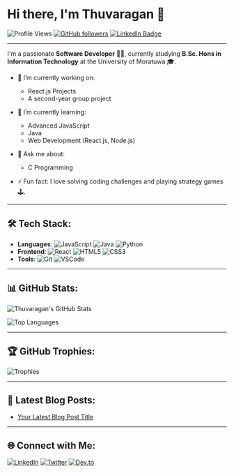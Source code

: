 # Hi there, I'm Thuvaragan 👋

![Profile Views](https://komarev.com/ghpvc/?username=your-username&color=blueviolet&style=flat-square) 
[![GitHub followers](https://img.shields.io/github/followers/your-username?label=Follow&style=social)](https://github.com/your-username)
[![LinkedIn Badge](https://img.shields.io/badge/-Thuvaragan-blue?style=flat-square&logo=Linkedin&logoColor=white&link=https://www.linkedin.com/in/your-profile)](https://www.linkedin.com/in/your-profile/)

---

I'm a passionate **Software Developer** 👨‍💻, currently studying **B.Sc. Hons in Information Technology** at the University of Moratuwa 🎓.

- 🔭 I’m currently working on: 
  - React.js Projects
  - A second-year group project
- 🌱 I’m currently learning: 
  - Advanced JavaScript
  - Java
  - Web Development (React.js, Node.js)
- 💬 Ask me about:
  - C Programming
    
- ⚡ Fun fact: I love solving coding challenges and playing strategy games 🕹️.

---

## 🛠️ Tech Stack:
- **Languages**: ![JavaScript](https://img.shields.io/badge/-JavaScript-yellow?style=flat-square&logo=javascript) ![Java](https://img.shields.io/badge/-Java-red?style=flat-square&logo=java) ![Python](https://img.shields.io/badge/-Python-blue?style=flat-square&logo=python)
- **Frontend**: ![React](https://img.shields.io/badge/-React-blue?style=flat-square&logo=react) ![HTML5](https://img.shields.io/badge/-HTML5-orange?style=flat-square&logo=html5) ![CSS3](https://img.shields.io/badge/-CSS3-blue?style=flat-square&logo=css3)
- **Tools**: ![Git](https://img.shields.io/badge/-Git-black?style=flat-square&logo=git) ![VSCode](https://img.shields.io/badge/-VSCode-blue?style=flat-square&logo=visual-studio-code) 

---

## 📊 GitHub Stats:

![Thuvaragan's GitHub Stats](https://github-readme-stats.vercel.app/api?username=g-thuva&show_icons=true&theme=radical)

![Top Languages](https://github-readme-stats.vercel.app/api/top-langs/?username=g-thuva&layout=compact&theme=radical)

---

## 🏆 GitHub Trophies:
![Trophies](https://github-profile-trophy.vercel.app/?username=g-thuva&theme=onedark)

---

## 📝 Latest Blog Posts:
<!-- BLOG-POST-LIST:START -->
- [Your Latest Blog Post Title](https://link-to-your-blog.com)
<!-- BLOG-POST-LIST:END -->

---

## 🌐 Connect with Me:
[![LinkedIn](https://img.shields.io/badge/-LinkedIn-blue?style=flat-square&logo=linkedin&link=https://www.linkedin.com/in/your-profile/)](https://www.linkedin.com/in/your-profile/)
[![Twitter](https://img.shields.io/badge/-Twitter-1da1f2?style=flat-square&logo=twitter&logoColor=white&link=https://twitter.com/your-handle)](https://twitter.com/your-handle)
[![Dev.to](https://img.shields.io/badge/-Dev.to-black?style=flat-square&logo=dev.to&link=https://dev.to/your-profile)](https://dev.to/your-profile)

